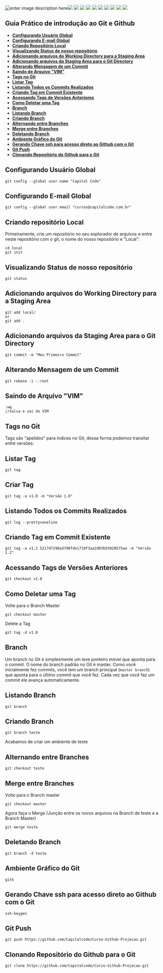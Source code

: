 ![enter image description here](http://capitalcode.com.br/curso-proj/1.jpg)![
](http://capitalcode.com.br/curso-proj/2.jpg)
![
](http://capitalcode.com.br/curso-proj/3.jpg)
![
](http://capitalcode.com.br/curso-proj/4.jpg)
![
](http://capitalcode.com.br/curso-proj/5.jpg)
![
](http://capitalcode.com.br/curso-proj/6.jpg)
![
](http://capitalcode.com.br/curso-proj/7.jpg)
![
](http://capitalcode.com.br/curso-proj/8.jpg)
![
](http://capitalcode.com.br/curso-proj/9.jpg)
![
](http://capitalcode.com.br/curso-proj/10.jpg)
![
](http://capitalcode.com.br/curso-proj/11.jpg)

## Guia Prático de introdução ao Git e Github

 -  [**Configurando Usuário Global**](https://github.com/Capitalcode/Curso-Github-Projecao/blob/master/README.md#configurando-usu%C3%A1rio-global)
 - [**Configurando E-mail Global**](https://github.com/Capitalcode/Curso-Github-Projecao/blob/master/README.md#configurando-e-mail-global)
 - [**Criando Repositório Local**](https://github.com/Capitalcode/Curso-Github-Projecao/blob/master/README.md#criando-reposit%C3%B3rio-local)
 - [**Visualizando Status de nosso repositório**](https://github.com/Capitalcode/Curso-Github-Projecao/blob/master/README.md#criando-reposit%C3%B3rio-local)
- [**Adicionando arquivos do Working Directory para a Staging Area**](https://github.com/Capitalcode/Curso-Github-Projecao/blob/master/README.md#visualizando-status-de-nosso-reposit%C3%B3rio)
- [**Adicionando arquivos da Staging Area para o Git Directory**](https://github.com/Capitalcode/Curso-Github-Projecao/blob/master/README.md#adicionando-arquivos-do-working-directory-para-a-staging-area)
- [**Alterando Mensagem de um Commit**](https://github.com/Capitalcode/Curso-Github-Projecao/blob/master/README.md#alterando-mensagem-de-um-commit)
- [**Saindo de Arquivo "VIM"**](https://github.com/Capitalcode/Curso-Github-Projecao/blob/master/README.md#saindo-de-arquivo-vim)
- [**Tags no Git**](https://github.com/Capitalcode/Curso-Github-Projecao/blob/master/README.md#tags-no-git)
- [**Listar Tag**](https://github.com/Capitalcode/Curso-Github-Projecao/blob/master/README.md#listar-tag)
- [**Listando Todos os Commits Realizados**](https://github.com/Capitalcode/Curso-Github-Projecao/blob/master/README.md#listando-todos-os-commits-realizados)
- [**Criando Tag em Commit Existente**](https://github.com/Capitalcode/Curso-Github-Projecao/blob/master/README.md#criando-tag-em-commit-existente)
- [**Acessando Tags de Versões Anteriores**](https://github.com/Capitalcode/Curso-Github-Projecao/blob/master/README.md#acessando-tags-de-versões-anteriores)
-  [**Como Deletar uma Tag**](https://github.com/Capitalcode/Curso-Github-Projecao/blob/master/README.md#como-deletar-uma-tag)
-  [**Branch**](https://github.com/Capitalcode/Curso-Github-Projecao/blob/master/README.md#branch)
-  [**Listando Branch**](https://github.com/Capitalcode/Curso-Github-Projecao/blob/master/README.md#listando-branch)
-  [**Criando Branch**](https://github.com/Capitalcode/Curso-Github-Projecao/blob/master/README.md#criando-branch)
- [**Alternando entre Branches**](https://github.com/Capitalcode/Curso-Github-Projecao/blob/master/README.md#alternando-entre-branches)
-  [**Merge entre Branches**](https://github.com/Capitalcode/Curso-Github-Projecao/blob/master/README.md#merge-entre-branches)
-  [**Deletando Branch**](https://github.com/Capitalcode/Curso-Github-Projecao/blob/master/README.md#deletando-branch)
-  [**Ambiente Gráfico do Git**](https://github.com/Capitalcode/Curso-Github-Projecao/blob/master/README.md#ambiente-gráfico-do-git)
-  [**Gerando Chave ssh para acesso direto ao Github com o Git**](https://github.com/Capitalcode/Curso-Github-Projecao/blob/master/README.md#gerando-chave-ssh-para-acesso-direto-ao-github-com-o-git)
-  [**Git Push**](https://github.com/Capitalcode/Curso-Github-Projecao/blob/master/README.md#git-push)
-  [**Clonando Repositório do Github para o Git**](https://github.com/Capitalcode/Curso-Github-Projecao/blob/master/README.md#clonando-repositório-do-github-para-o-git)

## Configurando Usuário Global

    git config --global user.name "Capital Code"
   

## Configurando E-mail Global

    git config --global user.email "cursos@capitalcode.com.br"

## Criando repositório Local

Primeiramente, crie um repositório no seu explorador de arquivos e entre neste repositório com o git, o nome do nosso repositório e "Local":

    cd local
    git init

## Visualizando Status de nosso repositório

    git status

## Adicionando arquivos do Working Directory para a Staging Area

    git add local/
    or
    git add . 

## Adicionando arquivos da Staging Area para o Git Directory

    git commit -m "Meu Primeiro Commit"


 ## Alterando Mensagem de um Commit

    git rebase -i --root

## Saindo de Arquivo "VIM"

    :wq
    //Salva e sai do VIM

## Tags no Git

Tags são "apelidos" para índices no Git, dessa forma podemos transitar entre versões:

## Listar Tag

    git tag

## Criar Tag

    git tag -a v1.0 -m "Versão 1.0"

## Listando Todos os Commits Realizados

    git log --pretty=oneline

## Criando Tag em Commit Existente

    git tag -a v1.2 521747298a3790fde1710f3aa2d03b55020575aa -m "Versão 1.2"

## Acessando Tags de Versões Anteriores

    git checkout v1.0

## Como Deletar uma Tag

Volte para o Branch Master 

    git checkout master

Delete a Tag

    git tag -d v1.0

   ## Branch

Um branch no Git é simplesmente um leve ponteiro móvel que aponta para o commit. O nome do branch padrão no Git é master. Como você inicialmente fez commits, você tem um branch principal (`master branch`) que aponta para o último commit que você fez. Cada vez que você faz um commit ele avança automaticamente.

## Listando Branch

    git branch

## Criando Branch

    git branch teste

Acabamos de criar um ambiente de teste

   ## Alternando entre Branches

    git checkout teste

## Merge entre Branches

Volte para o Branch master

    git checkout master

Agora faça o Merge (Junção entre os novos arquivos na Branch de teste e a Branch Master)

    git merge teste

## Deletando Branch

    git branch -d teste

## Ambiente Gráfico do Git

    gitk
    
## Gerando Chave ssh para acesso direto ao Github com o Git

    ssh-keygen

## Git Push

    git push https://github.com/Capitalcode/Curso-Github-Projecao.git

## Clonando Repositório do Github para o Git

    git clone https://github.com/Capitalcode/Curso-Github-Projecao.git



 

